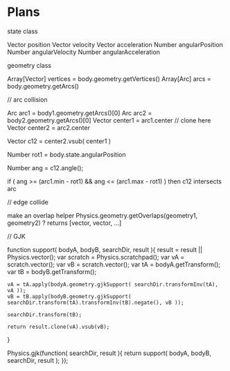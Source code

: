 # Plans

state class

Vector position
Vector velocity
Vector acceleration
Number angularPosition
Number angularVelocity
Number angularAcceleration

geometry class

Array[Vector] vertices = body.geometry.getVertices()
Array[Arc] arcs = body.geometry.getArcs()

// arc collision

Arc arc1 = body1.geometry.getArcs()[0]
Arc arc2 = body2.geometry.getArcs()[0]
Vector center1 = arc1.center // clone here
Vector center2 = arc2.center

Vector c12 = center2.vsub( center1 )

Number rot1 = body.state.angularPosition

Number ang = c12.angle();

if ( ang >= (arc1.min - rot1) && ang <= (arc1.max - rot1) )
    then c12 intersects arc


// edge collide

make an overlap helper
Physics.geometry.getOverlaps(geometry1, geometry2) ?
returns [vector, vector, ...]

// GJK

function support( bodyA, bodyB, searchDir, result ){
    result = result || Physics.vector();
    var scratch = Physics.scratchpad();
    var vA = scratch.vector();
    var vB = scratch.vector();
    var tA = bodyA.getTransform();
    var tB = bodyB.getTransform();

    vA = tA.apply(bodyA.geometry.gjkSupport( searchDir.transformInv(tA), vA ));
    vB = tB.apply(bodyB.geometry.gjkSupport( searchDir.transform(tA).transformInv(tB).negate(), vB ));

    searchDir.transform(tB);

    return result.clone(vA).vsub(vB);
}

Physics.gjk(function( searchDir, result ){
    return support( bodyA, bodyB, searchDir, result );
});

